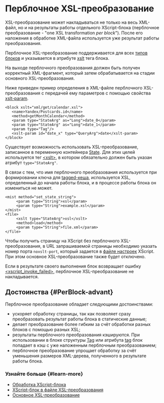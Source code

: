 # Перблочное XSL-преобразование

XSL-преобразование может накладываться не только на весь XML-файл, но и на результаты работы отдельного XScript-блока (перблочное преобразование - "one XSL transformation _per block_"). После его наложения в обработке XML-файла используется уже результат работы преобразования.

Перблочное XSL-преобразование поддерживается для всех [типов блоков](block-ov.md) и указывается в атрибуте [xslt](../appendices/attrs-ov.md#xslt) тега блока.

На выходе перблочного преобразования должен быть получен корректный XML-фрагмент, который затем обрабатывается на стадии основного XSL-преобразования.

Ниже приведен пример определения в XML-файле перблочного XSL-преобразования с передачей ему параметров с помощью свойства [xslt-param](../reference/xslt-param.md).

```
<block xslt="xml/get/calendar.xsl">
   <name>Yandex/Postcards.id</name>
   <method>getMonthCalendar</method>
   <param type="StateArg" as="Long">date_0</param>
   <param type="StateArg" as="Long">date_1</param>
   <param type="Tag"/>
   <xslt-param id="date_x" type="QueryArg">date</xslt-param> 
</block>
```

Существует возможность использовать XSL-преобразование, записанное в переменную контейнера [State](state-ov.md). Для этих целей используется тег [\<xslt\>](../reference/xslt-tag.md), в котором обязательно должен быть указан атрибут `type="StateArg"`.

В связи с тем, что имя перблочного преобразования используется при формировании ключа для [tagged-кеша](block-results-caching.md), используется XSL, определенный до начала работы блока, и в процессе работы блока он измениться не может.

```
<mist method="set_state_string">
     <param type="String">xsl</param>
     <param type="String">example.xsl</param> 
</mist> 
<file>
     <xslt type="StateArg">xsl</xslt>
     <method>load</method>
     <param type="String">file.xml</param> 
</file>
```

Чтобы получить страницу на XScript без перблочного XSL-преобразования, в URL запрашиваемой страницы необходимо указать номер порта `noxslt-port`, который задается в [файле настроек](../appendices/config.md) XScript. При этом основное XSL-преобразование также будет отключено.

Если в результате своего выполнения блок возвращает ошибку [\<xscript_invoke_failed\>](error-diag-ov.md), перблочное XSL-преобразование не накладывается.


## Достоинства {#PerBlock-advant}

Перблочное преобразование обладает следующими достоинствами:

- ускоряет обработку страницы, так как позволяет сразу преобразовать результат работы блока в статические данные;
- делает преобразование более гибким за счёт обработки разных блоков с помощью разных XSL;
- результаты перблочного преобразования кэшируются. При использовании в блоке структуры [Tag](tag-ov.md) или атрибута [tag](../appendices/attrs-ov.md#tag) блок попадает в кэш с уже наложенным перблочным преобразованием;
- перблочное преобразование упрощает обработку за счёт уменьшения размеров XML-дерева, полученного в результате работы блока.

### Узнайте больше {#learn-more}
* [Обработка XScript-блока](../concepts/block-handling-ov.md)
* [XScript-блок в файле XSL-преобразования](../concepts/xscript-block-in-xsl.md)
* [Основное XSL-преобразование](../concepts/general-transformation-ov.md)